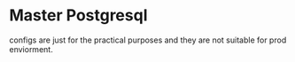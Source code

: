 # Master Postgresql
configs are just for the practical purposes and they are not suitable for prod enviorment.